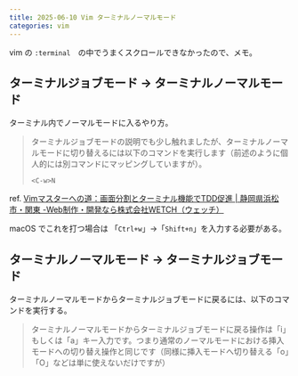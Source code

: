 ```yaml
---
title: 2025-06-10 Vim ターミナルノーマルモード
categories: vim
---
```


vim の `:terminal`　の中でうまくスクロールできなかったので、メモ。

## ターミナルジョブモード → ターミナルノーマルモード

ターミナル内でノーマルモードに入るやり方。

> ターミナルジョブモードの説明でも少し触れましたが、ターミナルノーマルモードに切り替えるには以下のコマンドを実行します（前述のように個人的には別コマンドにマッピングしていますが）。
>
> ```
> <C-w>N
> ```

ref. [Vimマスターへの道：画面分割とターミナル機能でTDD促進 \| 静岡県浜松市・関東 -Web制作・開発なら株式会社WETCH（ウェッチ）](https://www.wetch.co.jp/note/vim%E3%83%9E%E3%82%B9%E3%82%BF%E3%83%BC%E3%81%B8%E3%81%AE%E9%81%93%EF%BC%9A%E7%94%BB%E9%9D%A2%E5%88%86%E5%89%B2%E3%81%A8%E3%82%BF%E3%83%BC%E3%83%9F%E3%83%8A%E3%83%AB%E6%A9%9F%E8%83%BD%E3%81%A7tdd/)

macOS でこれを打つ場合は 「`Ctrl+w`」→「`Shift+n`」を入力する必要がある。

## ターミナルノーマルモード → ターミナルジョブモード

ターミナルノーマルモードからターミナルジョブモードに戻るには、以下のコマンドを実行する。

> ターミナルノーマルモードからターミナルジョブモードに戻る操作は「i」もしくは「a」キー入力です。つまり通常のノーマルモードにおける挿入モードへの切り替え操作と同じです（同様に挿入モードへ切り替える「o」「O」などは単に使えないだけですが）

